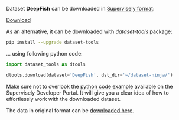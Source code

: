 Dataset **DeepFish** can be downloaded in [Supervisely format](https://developer.supervisely.com/api-references/supervisely-annotation-json-format):

 [Download](https://assets.supervisely.com/supervisely-supervisely-assets-public/teams_storage/u/V/vq/YZDTRm30dpJJVpSjG3t25UEwjpKMHub8RsZ1ObN2ZOrzWWjmuh54yMFsDfbgflmq4x3RQlDhs9tyEaXOeco12bMSxgCzHG6bMQ2AM95POaH7iRrzrSo33Q6WpYmO.tar)

As an alternative, it can be downloaded with *dataset-tools* package:
``` bash
pip install --upgrade dataset-tools
```

... using following python code:
``` python
import dataset_tools as dtools

dtools.download(dataset='DeepFish', dst_dir='~/dataset-ninja/')
```
Make sure not to overlook the [python code example](https://developer.supervisely.com/getting-started/python-sdk-tutorials/iterate-over-a-local-project) available on the Supervisely Developer Portal. It will give you a clear idea of how to effortlessly work with the downloaded dataset.

The data in original format can be [downloaded here](http://data.qld.edu.au/public/Q5842/2020-AlzayatSaleh-00e364223a600e83bd9c3f5bcd91045-DeepFish/DeepFish.tar).